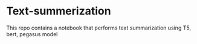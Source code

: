 # Text-summerization
This repo contains a notebook that performs text summarization using T5, bert, pegasus model
